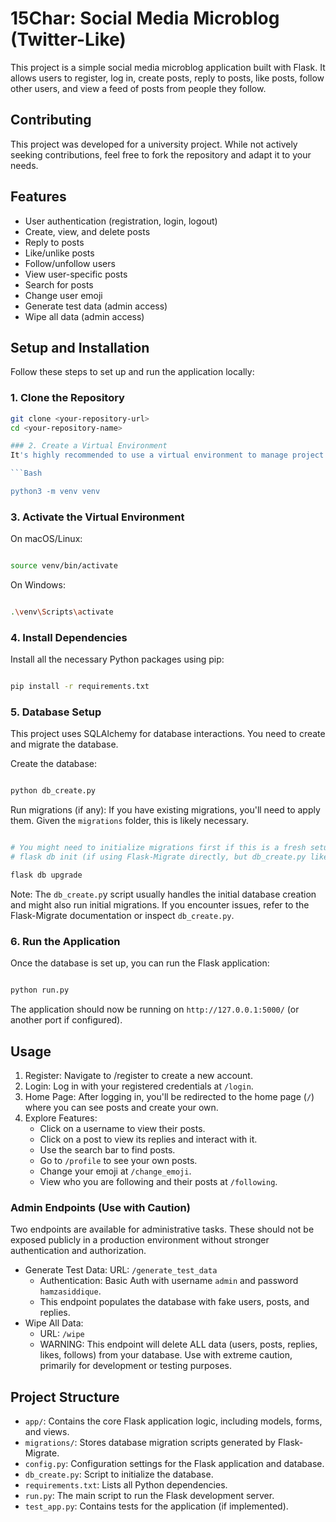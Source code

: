 # 15Char: Social Media Microblog (Twitter-Like)

This project is a simple social media microblog application built with Flask. It allows users to register, log in, create posts, reply to posts, like posts, follow other users, and view a feed of posts from people they follow.

## Contributing
This project was developed for a university project. While not actively seeking contributions, feel free to fork the repository and adapt it to your needs.

## Features
* User authentication (registration, login, logout)
* Create, view, and delete posts
* Reply to posts
* Like/unlike posts
* Follow/unfollow users
* View user-specific posts
* Search for posts
* Change user emoji
* Generate test data (admin access)
* Wipe all data (admin access)

## Setup and Installation

Follow these steps to set up and run the application locally:

### 1. Clone the Repository

```bash
git clone <your-repository-url>
cd <your-repository-name>

### 2. Create a Virtual Environment
It's highly recommended to use a virtual environment to manage project dependencies.

```Bash

python3 -m venv venv
```
### 3. Activate the Virtual Environment
On macOS/Linux:

```Bash

source venv/bin/activate
```
On Windows:

```Bash

.\venv\Scripts\activate
```
### 4. Install Dependencies
Install all the necessary Python packages using pip:

```Bash

pip install -r requirements.txt
```
### 5. Database Setup
This project uses SQLAlchemy for database interactions. You need to create and migrate the database.

Create the database:

```Bash

python db_create.py
```
Run migrations (if any):
If you have existing migrations, you'll need to apply them. Given the `migrations` folder, this is likely necessary.

```Bash

# You might need to initialize migrations first if this is a fresh setup
# flask db init (if using Flask-Migrate directly, but db_create.py likely handles this)

flask db upgrade
```
Note: The `db_create.p`y script usually handles the initial database creation and might also run initial migrations. If you encounter issues, refer to the Flask-Migrate documentation or inspect `db_create.py`.

### 6. Run the Application
Once the database is set up, you can run the Flask application:

```Bash

python run.py
```
The application should now be running on `http://127.0.0.1:5000/` (or another port if configured).

## Usage
1. Register: Navigate to /register to create a new account.
2. Login: Log in with your registered credentials at `/login`.
3. Home Page: After logging in, you'll be redirected to the home page (`/`) where you can see posts and create your own.
4. Explore Features:
    - Click on a username to view their posts.
    - Click on a post to view its replies and interact with it.
    - Use the search bar to find posts.
    - Go to `/profile` to see your own posts.
    - Change your emoji at `/change_emoji`.
    - View who you are following and their posts at `/following`.
### Admin Endpoints (Use with Caution)
Two endpoints are available for administrative tasks. These should not be exposed publicly in a production environment without stronger authentication and authorization.

- Generate Test Data:
URL: `/generate_test_data`
  - Authentication: Basic Auth with username `admin` and password `hamzasiddique`.
  - This endpoint populates the database with fake users, posts, and replies.
- Wipe All Data:
  - URL: `/wipe`
  - WARNING: This endpoint will delete ALL data (users, posts, replies, likes, follows) from your database. Use with extreme caution, primarily for development or testing purposes.

## Project Structure
- `app/`: Contains the core Flask application logic, including models, forms, and views.
- `migrations/`: Stores database migration scripts generated by Flask-Migrate.
- `config.py`: Configuration settings for the Flask application and database.
- `db_create.py`: Script to initialize the database.
- `requirements.txt`: Lists all Python dependencies.
- `run.py`: The main script to run the Flask development server.
- `test_app.py`: Contains tests for the application (if implemented).
